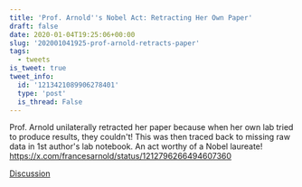 ```yaml
---
title: 'Prof. Arnold''s Nobel Act: Retracting Her Own Paper'
draft: false
date: 2020-01-04T19:25:06+00:00
slug: '202001041925-prof-arnold-retracts-paper'
tags:
  - tweets
is_tweet: true
tweet_info:
  id: '1213421089906278401'
  type: 'post'
  is_thread: False
---
```




Prof. Arnold unilaterally retracted her paper because when her own lab tried to produce results, they couldn't! This was then traced back to missing raw data in 1st author's lab notebook. An act worthy of a Nobel laureate! <https://x.com/francesarnold/status/1212796266494607360>

[Discussion](https://x.com/sytelus/status/1213421089906278401)
